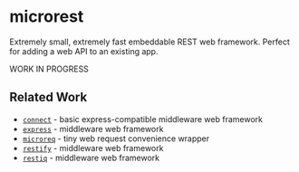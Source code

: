 microrest
=========

Extremely small, extremely fast embeddable REST web framework.
Perfect for adding a web API to an existing app.


WORK IN PROGRESS


Related Work
------------

- [`connect`](https://npmjs.com/package/connect) - basic express-compatible middleware web framework
- [`express`](https://npmjs.com/package/express) - middleware web framework
- [`microreq`](https://npmjs.com/package/microreq) - tiny web request convenience wrapper
- [`restify`](https://npmjs.com/package/express) - middleware web framework
- [`restiq`](https://npmjs.com/package/restiq) - middleware web framework
